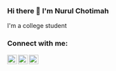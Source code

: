 ### Hi there 👋 I'm Nurul Chotimah


I'm a college student

### Connect with me:



<a href="https://twitter.com/NurulDRamadhan1">
  <img align="left" alt="nurul Twitter" width="22px" src="https://cdn.jsdelivr.net/npm/simple-icons@v3/icons/twitter.svg" />
</a>
<a href="https://www.instagram.com/nurulle/">
  <img align="left" alt="nurul Instagram" width="22px" src="https://cdn.jsdelivr.net/npm/simple-icons@v3/icons/instagram.svg" />
</a>
<a href="https://web.facebook.com/nurul.g.siregar/">
  <img align="left" alt="nurul Facebook" width="22px" src="https://cdn.jsdelivr.net/npm/simple-icons@v3/icons/facebook.svg" />
</a>
